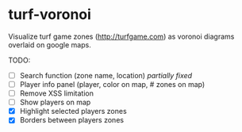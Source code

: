 turf-voronoi
============

Visualize turf game zones (http://turfgame.com) as voronoi diagrams overlaid on google maps.


TODO:
- [ ] Search function (zone name, location)  _partially fixed_
- [ ] Player info panel (player, color on map, # zones on map)
- [ ] Remove XSS limitation
- [ ] Show players on map
- [x] Highlight selected players zones
- [x] Borders between players zones
